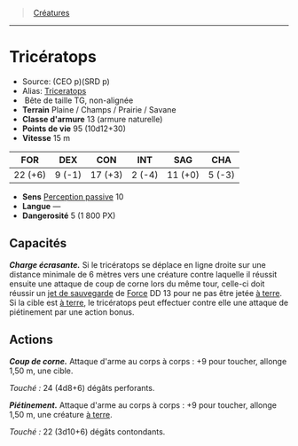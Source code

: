 ﻿> [Créatures](hd_monsters.md)

---

# Tricératops

- Source: (CEO p)(SRD p)
- Alias: [Triceratops](srd_monsters_triceratops.md)
-  Bête de taille TG, non-alignée
- **Terrain** Plaine / Champs / Prairie / Savane
- **Classe d'armure** 13 (armure naturelle)
- **Points de vie** 95 (10d12+30)
- **Vitesse** 15 m

|FOR|DEX|CON|INT|SAG|CHA|
|---|---|---|---|---|---|
|22 (+6)| 9 (-1)|17 (+3)| 2 (-4)|11 (+0)| 5 (-3)|

- **Sens** [Perception passive](hd_abilities_dexterity_perception_passive.md) 10
- **Langue** —
- **Dangerosité** 5 (1 800 PX)

## Capacités

**_Charge écrasante._** Si le tricératops se déplace en ligne droite sur une distance minimale de 6 mètres vers une créature contre laquelle il réussit ensuite une attaque de coup de corne lors du même tour, celle-ci doit réussir un [jet de sauvegarde](hd_abilities_jets_de_sauvegarde.md) de [Force](hd_abilities_strength.md) DD 13 pour ne pas être jetée [à terre](hd_conditions_a_terre.md). Si la cible est [à terre](hd_conditions_a_terre.md), le tricératops peut effectuer contre elle une attaque de piétinement par une action bonus.

## Actions

**_Coup de corne._** Attaque d'arme au corps à corps : +9 pour toucher, allonge 1,50 m, une cible.

_Touché :_ 24 (4d8+6) dégâts perforants.

**_Piétinement._** Attaque d'arme au corps à corps : +9 pour toucher, allonge 1,50 m, une créature [à terre](hd_conditions_a_terre.md).

_Touché :_ 22 (3d10+6) dégâts contondants.

